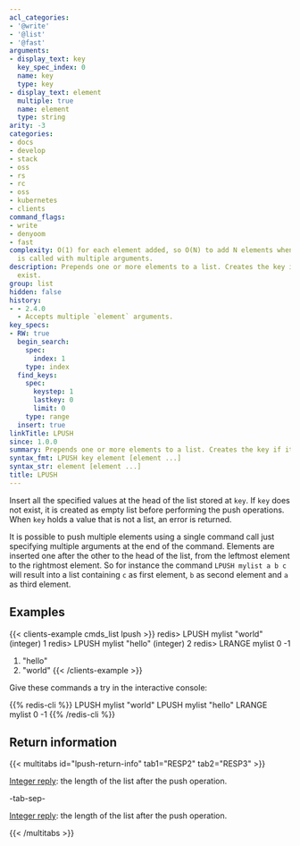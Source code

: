 ```yaml
---
acl_categories:
- '@write'
- '@list'
- '@fast'
arguments:
- display_text: key
  key_spec_index: 0
  name: key
  type: key
- display_text: element
  multiple: true
  name: element
  type: string
arity: -3
categories:
- docs
- develop
- stack
- oss
- rs
- rc
- oss
- kubernetes
- clients
command_flags:
- write
- denyoom
- fast
complexity: O(1) for each element added, so O(N) to add N elements when the command
  is called with multiple arguments.
description: Prepends one or more elements to a list. Creates the key if it doesn't
  exist.
group: list
hidden: false
history:
- - 2.4.0
  - Accepts multiple `element` arguments.
key_specs:
- RW: true
  begin_search:
    spec:
      index: 1
    type: index
  find_keys:
    spec:
      keystep: 1
      lastkey: 0
      limit: 0
    type: range
  insert: true
linkTitle: LPUSH
since: 1.0.0
summary: Prepends one or more elements to a list. Creates the key if it doesn't exist.
syntax_fmt: LPUSH key element [element ...]
syntax_str: element [element ...]
title: LPUSH
---
```

Insert all the specified values at the head of the list stored at `key`.
If `key` does not exist, it is created as empty list before performing the push
operations.
When `key` holds a value that is not a list, an error is returned.

It is possible to push multiple elements using a single command call just
specifying multiple arguments at the end of the command.
Elements are inserted one after the other to the head of the list, from the
leftmost element to the rightmost element.
So for instance the command `LPUSH mylist a b c` will result into a list
containing `c` as first element, `b` as second element and `a` as third element.

## Examples
{{< clients-example cmds_list lpush >}}
redis> LPUSH mylist "world"
(integer) 1
redis> LPUSH mylist "hello"
(integer) 2
redis> LRANGE mylist 0 -1
1) "hello"
2) "world"
{{< /clients-example >}}

Give these commands a try in the interactive console:

{{% redis-cli %}}
LPUSH mylist "world"
LPUSH mylist "hello"
LRANGE mylist 0 -1
{{% /redis-cli %}}

## Return information

{{< multitabs id="lpush-return-info" 
    tab1="RESP2" 
    tab2="RESP3" >}}

[Integer reply](../../develop/reference/protocol-spec#integers): the length of the list after the push operation.

-tab-sep-

[Integer reply](../../develop/reference/protocol-spec#integers): the length of the list after the push operation.

{{< /multitabs >}}
